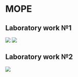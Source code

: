 # MOPE
## Laboratory work №1
![](https://github.com/sholotiuk/MOPE/blob/main/pictures/1_1.png)
![](https://github.com/sholotiuk/MOPE/blob/main/pictures/1_2.png)
## Laboratory work №2
![](https://github.com/sholotiuk/MOPE/blob/main/pictures/2_1.png)
